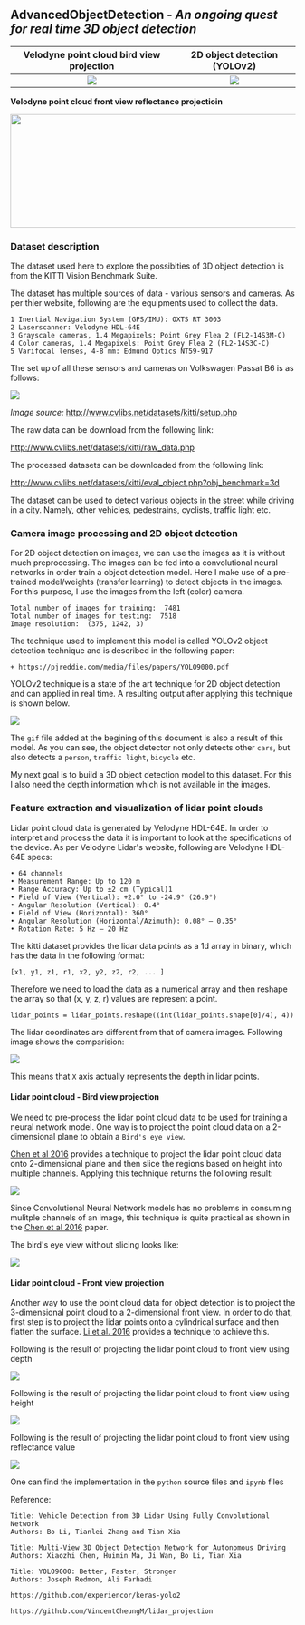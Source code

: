 ## AdvancedObjectDetection -  *An ongoing quest for real time 3D object detection*

 
 Velodyne point cloud bird view projection      |  2D object detection (YOLOv2)
:-------------------------:|:-------------------------:
![](./images/vlp-viz.gif)  |  ![](./images/2d-obj-detect.gif)
 

**Velodyne point cloud front view reflectance projectioin**

<img src="./images/vlp-viz-pro-gif.gif" height="200" width="1000">

### **Dataset description**

The dataset used here to explore the possibities of 3D object detection is from the KITTI Vision Benchmark Suite.

The dataset has multiple sources of data - various sensors and cameras. As per thier website, following are the equipments used to collect the data.

    1 Inertial Navigation System (GPS/IMU): OXTS RT 3003
    2 Laserscanner: Velodyne HDL-64E
    3 Grayscale cameras, 1.4 Megapixels: Point Grey Flea 2 (FL2-14S3M-C)
    4 Color cameras, 1.4 Megapixels: Point Grey Flea 2 (FL2-14S3C-C)
    5 Varifocal lenses, 4-8 mm: Edmund Optics NT59-917

The set up of all these sensors and cameras on Volkswagen Passat B6 is as follows:

<img src="./images/KittiSensorSettings.png">

*Image source:* http://www.cvlibs.net/datasets/kitti/setup.php

The raw data can be download from the following link:

http://www.cvlibs.net/datasets/kitti/raw_data.php

The processed datasets can be downloaded from the following link:

http://www.cvlibs.net/datasets/kitti/eval_object.php?obj_benchmark=3d

The dataset can be used to detect various objects in the street while driving in a city. Namely, other vehicles, pedestrains, cyclists, traffic light etc.

### **Camera image processing and 2D object detection**

For 2D object detection on images, we can use the images as it is without much preprocessing. The images can be fed into a convolutional neural networks in order train a object detection model. Here I make use of a pre-trained model/weights (transfer learning) to detect objects in the images. For this purpose, I use the images from the left (color) camera. 

    Total number of images for training:  7481
    Total number of images for testing:  7518
    Image resolution:  (375, 1242, 3)

The technique used to implement this model is called YOLOv2 object detection technique and is described in the following paper:

    + https://pjreddie.com/media/files/papers/YOLO9000.pdf
    
YOLOv2 technique is a state of the art technique for 2D object detection and can applied in real time. A resulting output after applying this technique is shown below. 

<img src="./images/obj-detect.png">

The `gif` file added at the begining of this document is also a result of this model. As you can see, the object detector not only detects other `cars`, but also detects a `person`, `traffic light`, `bicycle` etc.

My next goal is to build a 3D object detection model to this dataset. For this I also need the depth information which is not available in the images. 

### **Feature extraction and visualization of lidar point clouds**

Lidar point cloud data is generated by Velodyne HDL-64E. In order to interpret and process the data it is important to look at the specifications of the device. As per Velodyne Lidar's website, following are Velodyne HDL-64E specs:

    • 64 channels
    • Measurement Range: Up to 120 m
    • Range Accuracy: Up to ±2 cm (Typical)1
    • Field of View (Vertical): +2.0° to -24.9° (26.9°)
    • Angular Resolution (Vertical): 0.4°
    • Field of View (Horizontal): 360°
    • Angular Resolution (Horizontal/Azimuth): 0.08° – 0.35°
    • Rotation Rate: 5 Hz – 20 Hz
    
The kitti dataset provides the lidar data points as a 1d array in binary, which has the data in the following format:

``` 
[x1, y1, z1, r1, x2, y2, z2, r2, ... ]
```
Therefore we need to load the data as a numerical array and then reshape the array so that (x, y, z, r) values are represent a point.

```
lidar_points = lidar_points.reshape((int(lidar_points.shape[0]/4), 4))
```

The lidar coordinates are different from that of camera images. Following image shows the comparision:

<img src="./images/axes.png">

This means that `X` axis actually represents the depth in lidar points.

#### Lidar point cloud - Bird view projection

We need to pre-process the lidar point cloud data to be used for training a neural network model. One way is to project the point cloud data on a 2-dimensional plane to obtain a `Bird's eye view`.

[Chen et al 2016](https://arxiv.org/abs/1611.07759) provides a technique to project the lidar point cloud data onto 2-dimensional plane and then slice the regions based on height into multiple channels. Applying this technique returns the following result:

<img src="./images/bird_view_multichannel.png">

Since Convolutional Neural Network models has no problems in consuming mulitple channels of an image, this technique is quite practical as shown in the [Chen et al 2016](https://arxiv.org/abs/1611.07759) paper.

The bird's eye view without slicing looks like:

<img src="./images/birdview.png">

#### Lidar point cloud - Front view projection

Another way to use the point cloud data for object detection is to project the 3-dimensional point cloud to a 2-dimensional front view. In order to do that, first step is to project the lidar points onto a cylindrical surface and then flatten the surface. [Li et al. 2016](https://arxiv.org/abs/1608.07916) provides a technique to achieve this. 

Following is the result of projecting the lidar point cloud to front view using depth

<img src="./images/frontview_depth.png">

Following is the result of projecting the lidar point cloud to front view using height

<img src="./images/frontview_height.png">

Following is the result of projecting the lidar point cloud to front view using reflectance value

<img src="./images/frontview_reflectance.png">


One can find the implementation in the `python` source files and `ipynb` files


Reference:

    Title: Vehicle Detection from 3D Lidar Using Fully Convolutional Network
    Authors: Bo Li, Tianlei Zhang and Tian Xia
   
    Title: Multi-View 3D Object Detection Network for Autonomous Driving
    Authors: Xiaozhi Chen, Huimin Ma, Ji Wan, Bo Li, Tian Xia
   
    Title: YOLO9000: Better, Faster, Stronger
    Authors: Joseph Redmon, Ali Farhadi
    
    https://github.com/experiencor/keras-yolo2
    
    https://github.com/VincentCheungM/lidar_projection









